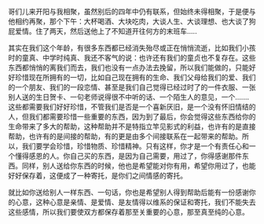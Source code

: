 <!--
title:珍惜
description:我们要使双方都保存着那至关重要的心意，那至真至纯的心意。
date:2016-09-30
tags:珍惜 友情
-->

哥们儿来开阳与我相聚，虽然别后的四年中仍有联系，但始终未得相聚，于是便与他相约再聚，那个下午：大杯喝酒、大块吃肉，大谈人生、大谈理想、也大谈了狗屁爱情。住了两天，然后送他上了不知道开往何方的末班车.....
<!--more-->
其实在我们这个年龄，有很多东西都已经消失殆尽或正在悄悄流逝，比如我们小孩时的童真、中学时纯真、我还不客气的说：也许还有我们的童贞也不复存在。这些东西都悄悄的离我们而去，我们也没有一点办法去挽留，所以我们能做的，只能好好珍惜现在所拥有的一切，比如自己现在拥有的生命、我们父母给我们的爱、我们的一个朋友、我们的一段恋情、甚至是我们自己觉得已经过时了的一件衣服、一张别人送的生日贺卡、一句老师说得很不中听的话、一个陌生人的意见，一个.......这些都需要我们好好珍惜，不管我们是否是一个喜新厌旧，是一个没有怀旧情结的人，但我们都需要珍惜一些重要的东西，因为到了最后，你会觉得这些东西给你的生命带来了多大的帮助，这种帮助并不是特指立竿见影式的利益，也许有的是直接帮助，也许有的是间接的帮助，有的更是由多个间接联系在一起带来的帮助。所以，我们要学会珍惜，珍惜物质、珍惜精神。只有这样，你才是一个有责任心和一个懂得感恩的人。你自己买的东西，是因为自己需要，用过了，你得感谢那件东西。同样，别人送给你东西的时候，他也是希望能对你有用，希望你用过了，也能好好保存着，这便成了一种寄托，是你们之间情感的寄托。

就比如你送给别人一样东西、一句话，你也是希望别人得到帮助后能有一份感谢你的心意，这种心意是亲情、是爱情、是友情得以维系的保证和寄托，我们不能失去这些感情，所以我们要使双方都保存着那至关重要的心意，那至真至纯的心意。